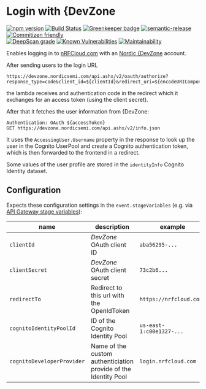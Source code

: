 # Login with {DevZone

[![npm version](https://img.shields.io/npm/v/@nrfcloud/devzone-oauth.svg)](https://www.npmjs.com/package/@nrfcloud/devzone-oauth)
[![Build Status](https://travis-ci.org/nRFCloud/devzone-oauth.svg?branch=master)](https://travis-ci.org/nRFCloud/devzone-oauth)
[![Greenkeeper badge](https://badges.greenkeeper.io/nrfcloud/devzone-oauth.svg)](https://greenkeeper.io/)
[![semantic-release](https://img.shields.io/badge/%20%20%F0%9F%93%A6%F0%9F%9A%80-semantic--release-e10079.svg)](https://github.com/semantic-release/semantic-release)
[![Commitizen friendly](https://img.shields.io/badge/commitizen-friendly-brightgreen.svg)](http://commitizen.github.io/cz-cli/)  
[![DeepScan grade](https://deepscan.io/api/projects/2118/branches/10525/badge/grade.svg)](https://deepscan.io/dashboard#view=project&pid=2118&bid=10525)
[![Known Vulnerabilities](https://snyk.io/test/github/nrfcloud/devzone-oauth/badge.svg?targetFile=package.json)](https://snyk.io/test/github/nrfcloud/devzone-oauth?targetFile=package.json)
[![Maintainability](https://api.codeclimate.com/v1/badges/096e1c169b06f283478d/maintainability)](https://codeclimate.com/github/nRFCloud/devzone-oauth/maintainability)

Enables logging in to [nRFCloud.com](https://nrfcloud.com/) with an [Nordic {DevZone](https://devzone.nordicsemi.com/) account.

After sending users to the login URL
```
https://devzone.nordicsemi.com/api.ashx/v2/oauth/authorize?response_type=code&client_id=${clientId}&redirect_uri=${encodeURIComponent(redirectUri)}`
```
the lambda receives and authentication code in the redirect
which it exchanges for an access token (using the client secret).

After that it fetches the user information from {DevZone:
```
Authentication: OAuth ${accessToken}
GET https://devzone.nordicsemi.com/api.ashx/v2/info.json
```

It uses the `AccessingUser.Username` property in the response to 
look up the user in the Cognito UserPool and create a 
Cognito authentication token, which is then forwarded to the frontend
in a redirect.

Some values of the user profile are stored in the `identityInfo`
Cognito Identity dataset.

## Configuration

Expects these configuration settings in the `event.stageVariables` 
(e.g. via [API Gateway stage variables](https://docs.aws.amazon.com/apigateway/latest/developerguide/stage-variables.html)):

| name | description | example |
|------|-------------|---------|
| `clientId` | *DevZone* OAuth client ID | `aba56295-...` |
| `clientSecret` | *DevZone* OAuth client secret | `73c2b6...` |
| `redirectTo` | Redirect to this url with the OpenIdToken | `https://nrfcloud.com/` |
| `cognitoIdentityPoolId` | ID of the Cognito Identity Pool | `us-east-1:c00e1327-...` |
| `cognitoDeveloperProvider` | Name of the custom authenticiation provide of the Identity Pool | `login.nrfcloud.com` |
